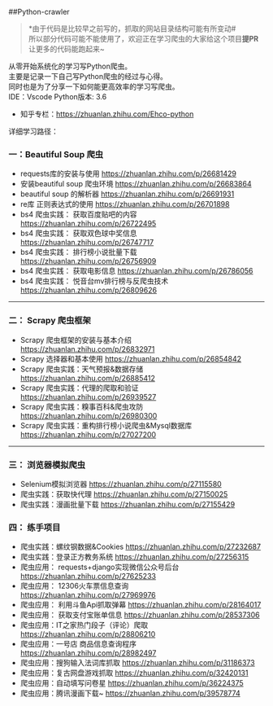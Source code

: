 ##Python-crawler

>*由于代码是比较早之前写的，抓取的网站目录结构可能有所变动#  
> 所以部分代码可能不能使用了，欢迎正在学习爬虫的大家给这个项目**提PR**  
> 让更多的代码能跑起来~

从零开始系统化的学习写Python爬虫。   
主要是记录一下自己写Python爬虫的经过与心得。   
同时也是为了分享一下如何能更高效率的学习写爬虫。    
IDE：Vscode    Python版本: 3.6   

* 知乎专栏：https://zhuanlan.zhihu.com/Ehco-python

详细学习路径：
### 一：Beautiful Soup 爬虫

* requests库的安装与使用 https://zhuanlan.zhihu.com/p/26681429
* 安装beautiful soup 爬虫环境 https://zhuanlan.zhihu.com/p/26683864
* beautiful soup 的解析器 https://zhuanlan.zhihu.com/p/26691931
* re库 正则表达式的使用 https://zhuanlan.zhihu.com/p/26701898
* bs4 爬虫实践： 获取百度贴吧的内容 https://zhuanlan.zhihu.com/p/26722495
* bs4 爬虫实践： 获取双色球中奖信息 https://zhuanlan.zhihu.com/p/26747717
* bs4 爬虫实践： 排行榜小说批量下载 https://zhuanlan.zhihu.com/p/26756909
* bs4 爬虫实践： 获取电影信息 https://zhuanlan.zhihu.com/p/26786056
* bs4 爬虫实践： 悦音台mv排行榜与反爬虫技术 https://zhuanlan.zhihu.com/p/26809626
------
### 二： Scrapy 爬虫框架

* Scrapy 爬虫框架的安装与基本介绍 https://zhuanlan.zhihu.com/p/26832971
* Scrapy 选择器和基本使用 https://zhuanlan.zhihu.com/p/26854842
* Scrapy 爬虫实践：天气预报&数据存储 https://zhuanlan.zhihu.com/p/26885412
* Scrapy 爬虫实践：代理的爬取和验证 https://zhuanlan.zhihu.com/p/26939527
* Scrapy 爬虫实践：糗事百科&爬虫攻防 https://zhuanlan.zhihu.com/p/26980300
* Scrapy 爬虫实践：重构排行榜小说爬虫&Mysql数据库 https://zhuanlan.zhihu.com/p/27027200
------
### 三： 浏览器模拟爬虫

* Selenium模拟浏览器 https://zhuanlan.zhihu.com/p/27115580
* 爬虫实践：获取快代理 https://zhuanlan.zhihu.com/p/27150025
* 爬虫实践：漫画批量下载 https://zhuanlan.zhihu.com/p/27155429

### 四： 练手项目

* 爬虫实践：螺纹钢数据&Cookies https://zhuanlan.zhihu.com/p/27232687
* 爬虫实践：登录正方教务系统 https://zhuanlan.zhihu.com/p/27256315
* 爬虫应用： requests+django实现微信公众号后台 https://zhuanlan.zhihu.com/p/27625233
* 爬虫应用： 12306火车票信息查询 https://zhuanlan.zhihu.com/p/27969976
* 爬虫应用： 利用斗鱼Api抓取弹幕 https://zhuanlan.zhihu.com/p/28164017
* 爬虫应用： 获取支付宝账单信息 https://zhuanlan.zhihu.com/p/28537306
* 爬虫应用：IT之家热门段子（评论）爬取 https://zhuanlan.zhihu.com/p/28806210
* 爬虫应用：一号店 商品信息查询程序 https://zhuanlan.zhihu.com/p/28982497
* 爬虫应用：搜狗输入法词库抓取 https://zhuanlan.zhihu.com/p/31186373
* 爬虫应用：复古网盘游戏抓取 https://zhuanlan.zhihu.com/p/32420131
* 爬虫应用：自动填写问卷星  https://zhuanlan.zhihu.com/p/36224375
* 爬虫应用：腾讯漫画下载~  https://zhuanlan.zhihu.com/p/39578774



 